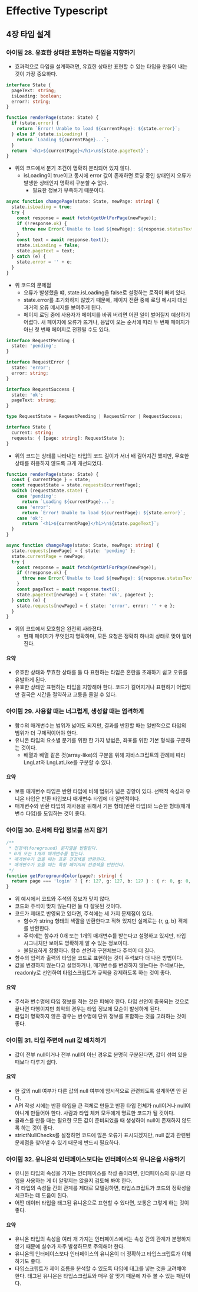 # Effective Typescript

## 4장 타입 설계

### 아이템 28. 유효한 상태만 표현하는 타입을 지향하기

- 효과적으로 타입을 설계하려면, 유효한 상태만 표현할 수 있는 타입을 만들어 내는 것이 가장 중요하다.

```typescript
interface State {
  pageText: string;
  isLoading: boolean;
  error?: string;
}

function renderPage(state: State) {
  if (state.error) {
    return `Error! Unable to load ${currentPage}: ${state.error}`;
  } else if (state.isLoading) {
    return `Loading ${currentPage}...`;
  }
  return `<h1>${currentPage}</h1>\n${state.pageText}`;
}
```

- 위의 코드에서 분기 조건이 명확히 분리되어 있지 않다.
  - isLoading이 true이고 동시에 error 값이 존재하면 로딩 중인 상태인지 오류가 발생한 상태인지 명확히 구분할 수 없다.
    - 필요한 정보가 부족하기 때문이다.

```typescript
async function changePage(state: State, newPage: string) {
  state.isLoading = true;
  try {
    const response = await fetch(getUrlForPage(newPage));
    if (!response.ok) {
      throw new Error(`Unable to load ${newPage}: ${response.statusText}`);
    }
    const text = await response.text();
    state.isLoading = false;
    state.pageText = text;
  } catch (e) {
    state.error = '' + e;
  }
}
```

- 위 코드의 문제점
  - 오류가 발생했을 떄, state.isLoading을 false로 설정하는 로직이 빠져 있다.
  - state.error를 초기화하지 않았기 때문에, 페이지 전환 중에 로딩 메시지 대신 과거의 오류 메시지를 보여주게 된다.
  - 페이지 로딩 중에 사용자가 페이지를 바꿔 버리면 어떤 일이 벌어질지 예상하기 어렵다. 새 페이지에 오류가 뜨거나, 응답이 오는 순서에 따라 두 번째 페이지가 아닌 첫 번째 페이지로 전환될 수도 있다.

```typescript
interface RequestPending {
  state: 'pending';
}

interface RequestError {
  state: 'error';
  error: string;
}

interface RequestSuccess {
  state: 'ok';
  pageText: string;
}

type RequestState = RequestPending | RequestError | RequestSuccess;

interface State {
  current: string;
  requests: { [page: string]: RequestState };
}
```

- 위의 코드는 상태를 나타내는 타입의 코드 길이가 서너 배 길어지긴 했지만, 무효한 상태를 허용하지 않도록 크게 개선되었다.

```typescript
function renderPage(state: State) {
  const { currentPage } = state;
  const requestState = state.requests[currentPage];
  switch (requestState.state) {
    case 'pending':
      return `Loading ${currentPage}...`;
    case 'error':
      return `Error! Unable to load ${currentPage}: ${state.error}`;
    case 'ok':
      return `<h1>${currentPage}</h1>\n${state.pageText}`;
  }
}

async function changePage(state: State, newPage: string) {
  state.requests[newPage] = { state: 'pending' };
  state.currentPage = newPage;
  try {
    const response = await fetch(getUrlForPage(newPage));
    if (!response.ok) {
      throw new Error(`Unable to load ${newPage}: ${response.statusText}`);
    }
    const pageText = await response.text();
    state.pageText[newPage] = { state: 'ok', pageText };
  } catch (e) {
    state.requests[newPage] = { state: 'error', error: '' + e };
  }
}
```

- 위의 코드에서 모호함은 완전히 사라졌다.
  - 현재 페이지가 무엇인지 명확하며, 모든 요청은 정확히 하나의 상태로 맞아 떨어진다.

#### 요약

- 유효한 상태와 무효한 상태를 둘 다 표현하는 타입은 혼란을 초래하기 쉽고 오류를 유발하게 된다.
- 유효한 상태만 표현하는 타입을 지향해야 한다. 코드가 길어지거나 표현하기 어렵지만 결국은 시간을 절약하고 고퉁을 줄일 수 있다.

### 아이템 29. 사용할 때는 너그럽게, 생성할 때는 엄격하게

- 함수의 매개변수는 범위가 넓어도 되지만, 결과를 반환할 때는 일반적으로 타입의 범위가 더 구체적이어야 한다.
- 유니온 타입의 요소별 분기를 위한 한 가지 방법은, 좌표를 위한 기본 형식을 구분하는 것이다.
  - 배열과 배열 같은 것(array-like)의 구분을 위해 자바스크립트의 관례에 따라 LngLat와 LngLatLike를 구분할 수 있다.

#### 요약

- 보통 매개변수 타입은 반환 타입에 비해 범위가 넓은 경향이 있다. 선택적 속성과 유니온 타입은 반환 타입보다 매개변수 타입에 더 일반적이다.
- 매개변수와 반환 타입의 재사용을 위해서 기본 형태(반환 타입)와 느슨한 형태(매개변수 타입)를 도입하는 것이 좋다.

### 아이템 30. 문서에 타입 정보를 쓰지 않기

```typescript
/**
 * 전경색(foreground) 문자열을 반환한다.
 * 0개 또는 1개의 매개변수를 받는다.
 * 매개변수가 없을 때는 표준 전경색을 반환한다.
 * 매개변수가 있을 때는 특정 페이지의 전경색을 반환한다.
 */
function getForegroundColor(page?: string) {
  return page === 'login' ? { r: 127, g: 127, b: 127 } : { r: 0, g: 0, b: 0 };
}
```

- 위 예시에서 코드와 주석의 정보가 맞지 않다.
- 코드와 주석이 맞지 않는다면 둘 다 잘못된 것이다.
- 코드가 제대로 반영되고 있다면, 주석에는 세 가지 문제점이 있다.
  - 함수가 string 형태의 색깔을 반환한다고 적혀 있지만 실제로는 {r, g, b} 객체를 반환한다.
  - 주석에는 함수가 0개 또는 1개의 매개변수를 받는다고 설명하고 있지만, 타입 시그니처만 보아도 명확하게 알 수 있는 정보이다.
  - 불필요하게 장황하다. 함수 선언과 구현체보다 주석이 더 길다.
- 함수의 입력과 출력의 타입을 코드로 표현하는 것이 주석보다 더 나은 방법이다.
- 값을 변경하지 않는다고 설명하거나, 매개변수를 변경하지 않는다는 주석보다는, readonly로 선언하여 타입스크립트가 규칙을 강제하도록 하는 것이 좋다.

#### 요약

- 주석과 변수명에 타입 정보를 적는 것은 피해야 한다. 타입 선언이 중복되는 것으로 끝나면 다행이지만 최악의 경우는 타입 정보에 모순이 발생하게 된다.
- 타입이 명확하지 않은 경우는 변수명에 단위 정보를 포함하는 것을 고려하는 것이 좋다.

### 아이템 31. 타입 주변에 null 값 배치하기

- 값이 전부 null이거나 전부 null이 아닌 경우로 분명히 구분된다면, 값이 섞여 있을 때보다 다루기 쉽다.

#### 요약

- 한 값의 null 여부가 다른 값의 null 여부에 암시적으로 관련되도록 설계하면 안 된다.
- API 작성 시에는 반환 타입을 큰 객체로 만들고 반환 타입 전체가 null이거나 null이 아니게 만들어야 한다. 사람과 타입 체커 모두에게 명료한 코드가 될 것이다.
- 클래스를 만들 때는 필요한 모든 값이 준비되었을 때 생성하여 null이 존재하지 않도록 하는 것이 좋다.
- strictNullChecks를 설정하면 코드에 많은 오류가 표시되겠지만, null 값과 관련된 문제점을 찾아낼 수 있기 때문에 반드시 필요하다.

### 아이템 32. 유니온의 인터페이스보다는 인터페이스의 유니온을 사용하기

- 유니온 타입의 속성을 가지는 인터페이스를 작성 중이라면, 인터페이스의 유니온 타입을 사용하는 게 더 알맞지는 않을지 검토해 봐야 한다.
- 각 타입의 속성들 간의 관계를 제대로 모델링하면, 타입스크립트가 코드의 정확성을 체크하는 데 도움이 된다.
- 어떤 데이터 타입을 태그된 유니온으로 표현할 수 있다면, 보통은 그렇게 하는 것이 좋다.

#### 요약

- 유니온 타입의 속성을 여러 개 가지는 인터페이스에서는 속성 간의 관계가 분명하지 않기 때문에 실수가 자주 발생하므로 주의해야 한다.
- 유니온의 인터페이스보다 인터페이스의 유니온이 더 정확하고 타입스크립트가 이해하기도 좋다.
- 타입스크립트가 제어 흐름을 분석할 수 있도록 타입에 태그를 넣는 것을 고려해야 한다. 태그된 유니온은 타입스크립트와 매우 잘 맞기 때문에 자주 볼 수 있는 패턴이다.

